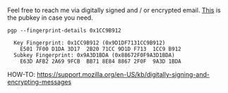 Feel free to reach me via digitally signed and / or encrypted email. [This](https://github.com/CNMan/PGPPUBLICKEY/raw/master/0x1CC9B912.ECC.PUBLIC.ASC) is the pubkey in case you need.

```
pgp --fingerprint-details 0x1CC9B912
```

```
  Key Fingerprint: 0x1CC9B912 (0x9D1DF7131CC9B912)
    E501 7F00 D1DA 3D17  2B20 71CC 9D1D F713  1CC9 B912
  Subkey Fingerprint: 0x9A3D1BDA (0x88672F0F9A3D1BDA)
    E63D AFB2 2A69 9FCB  BB71 8E84 8867 2F0F  9A3D 1BDA
```

HOW-TO: https://support.mozilla.org/en-US/kb/digitally-signing-and-encrypting-messages
